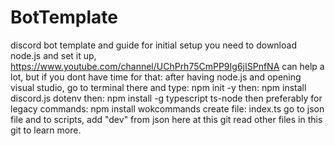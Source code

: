 # BotTemplate
discord bot template and guide
for initial setup you need to download node.js and set it up, https://www.youtube.com/channel/UChPrh75CmPP9Ig6jISPnfNA can help a lot, but if you dont have time for that:
after having node.js and opening visual studio, go to terminal there and type: npm init -y
then: npm install discord.js dotenv
then: npm install -g typescript ts-node
then preferably for legacy commands: npm install wokcommands
create file: index.ts
go to json file and to scripts, add "dev" from json here at this git
read other files in this git to learn more.
